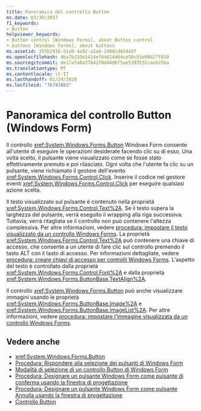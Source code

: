 ```yaml
---
title: Panoramica del controllo Button
ms.date: 03/30/2017
f1_keywords:
- Button
helpviewer_keywords:
- Button control [Windows Forms], about Button control
- buttons [Windows Forms], about buttons
ms.assetid: 255b291b-51a9-4a92-a1a4-2400cd82443f
ms.openlocfilehash: 4ba7b333e5414efb4814d64ce50c55e08b27f859
ms.sourcegitcommit: de17a7a0a37042f0d4406f5ae5393531caeb25ba
ms.translationtype: MT
ms.contentlocale: it-IT
ms.lasthandoff: 01/24/2020
ms.locfileid: "76747083"
---
```

# <a name="button-control-overview-windows-forms"></a>Panoramica del controllo Button (Windows Form)
Il controllo <xref:System.Windows.Forms.Button> Windows Form consente all'utente di eseguire le operazioni desiderate facendo clic su di esso. Una volta scelto, il pulsante viene visualizzato come se fosse stato effettivamente premuto e poi rilasciato. Ogni volta che l'utente fa clic su un pulsante, viene richiamato il gestore dell'evento <xref:System.Windows.Forms.Control.Click>. Inserire il codice nel gestore eventi <xref:System.Windows.Forms.Control.Click> per eseguire qualsiasi azione scelta.  
  
 Il testo visualizzato sul pulsante è contenuto nella proprietà <xref:System.Windows.Forms.Control.Text%2A>. Se il testo supera la larghezza del pulsante, verrà eseguito il wrapping alla riga successiva. Tuttavia, verrà ritagliata se il controllo non può contenere l'altezza complessiva. Per altre informazioni, vedere [procedura: impostare il testo visualizzato da un controllo Windows Forms](how-to-set-the-text-displayed-by-a-windows-forms-control.md). La proprietà <xref:System.Windows.Forms.Control.Text%2A> può contenere una chiave di accesso, che consente a un utente di fare clic sul controllo premendo il tasto ALT con il tasto di accesso. Per informazioni dettagliate, vedere [procedura: creare chiavi di accesso per controlli Windows Forms](how-to-create-access-keys-for-windows-forms-controls.md). L'aspetto del testo è controllato dalla proprietà <xref:System.Windows.Forms.Control.Font%2A> e dalla proprietà <xref:System.Windows.Forms.ButtonBase.TextAlign%2A>.  
  
 Il controllo <xref:System.Windows.Forms.Button> può anche visualizzare immagini usando le proprietà <xref:System.Windows.Forms.ButtonBase.Image%2A> e <xref:System.Windows.Forms.ButtonBase.ImageList%2A>. Per altre informazioni, vedere [procedura: impostare l'immagine visualizzata da un controllo Windows Forms](how-to-set-the-image-displayed-by-a-windows-forms-control.md).  
  
## <a name="see-also"></a>Vedere anche

- <xref:System.Windows.Forms.Button>
- [Procedura: Rispondere alla selezione dei pulsanti di Windows Form](how-to-respond-to-windows-forms-button-clicks.md)
- [Modalità di selezione di un controllo Button di Windows Form](ways-to-select-a-windows-forms-button-control.md)
- [Procedura: Designare un pulsante Windows Form come pulsante di conferma usando la finestra di progettazione](designate-a-wf-button-as-the-accept-button-using-the-designer.md)
- [Procedura: Designare un pulsante Windows Form come pulsante Annulla usando la finestra di progettazione](designate-a-wf-button-as-the-cancel-button-using-the-designer.md)
- [Controllo Button](button-control-windows-forms.md)

